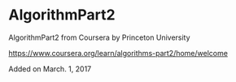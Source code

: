 # AlgorithmPart2
AlgorithmPart2 from Coursera by Princeton University


https://www.coursera.org/learn/algorithms-part2/home/welcome


Added on March. 1, 2017